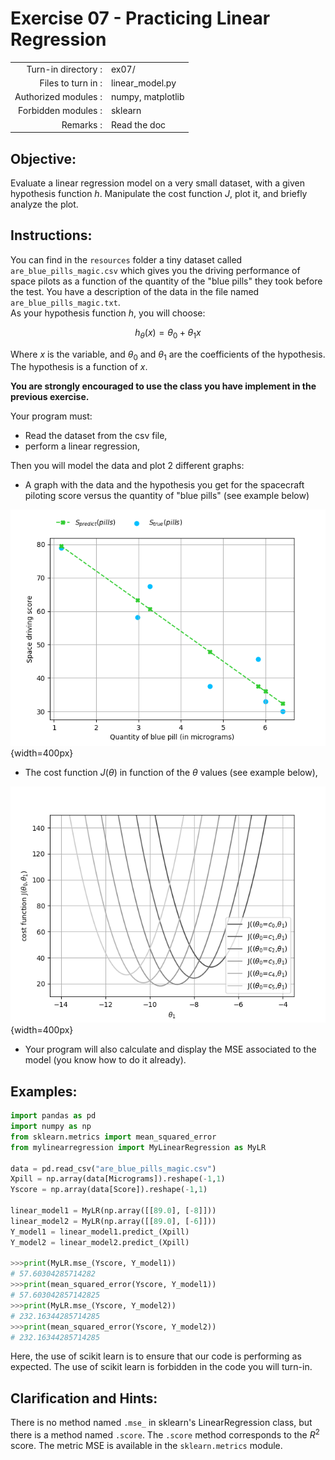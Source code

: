 # Exercise 07 - Practicing Linear Regression

|                         |                    |
| -----------------------:| ------------------ |
|   Turn-in directory :   |  ex07/             |
|   Files to turn in :    |  linear\_model.py  |
|   Authorized modules :  |  numpy, matplotlib |
|   Forbidden modules :   |  sklearn           |
|   Remarks :             |  Read the doc      |

## Objective: 
Evaluate a linear regression model on a very small dataset, with a given hypothesis function $h$.
Manipulate the cost function $J$, plot it, and briefly analyze the plot.


## Instructions:
You can find in the `resources` folder a tiny dataset called `are_blue_pills_magic.csv` which gives you the driving performance of space pilots as a function of the quantity of the "blue pills" they took before the test. You have a description of the data in the file named `are_blue_pills_magic.txt`.  
As your hypothesis function $h$, you will choose:

$$
h_{\theta}(x) = \theta_0 + \theta_1x
$$

Where $x$ is the variable, and $\theta_0$ and $\theta_1$ are the coefficients of the hypothesis. The hypothesis is a function of $x$.

__You are strongly encouraged to use the class you have implement in the previous exercise.__

Your program must:
* Read the dataset from the csv file,
* perform a linear regression,

Then you will model the data and plot 2 different graphs:
* A graph with the data and the hypothesis you get for the spacecraft piloting score versus the quantity of "blue pills" (see example below)

![Space driving score as a function of the quantity of blue pill (in micrograms). In blue the real values and in green the predicted values.](../assets/ex04_score_vs_bluepills.png){width=400px}

* The cost function $J(\theta)$ in function of the $\theta$ values (see example below),

![Evolution of the cost function $J$ as a function of $\theta_1$ for different values of $\theta_0$.](../assets/ex04_J_vs_t1.png){width=400px}

* Your program will also calculate and display the MSE associated to the model (you know how to do it already).

## Examples:
```python
import pandas as pd
import numpy as np
from sklearn.metrics import mean_squared_error
from mylinearregression import MyLinearRegression as MyLR

data = pd.read_csv("are_blue_pills_magic.csv")
Xpill = np.array(data[Micrograms]).reshape(-1,1)
Yscore = np.array(data[Score]).reshape(-1,1)

linear_model1 = MyLR(np.array([[89.0], [-8]]))
linear_model2 = MyLR(np.array([[89.0], [-6]]))
Y_model1 = linear_model1.predict_(Xpill)
Y_model2 = linear_model2.predict_(Xpill)

>>>print(MyLR.mse_(Yscore, Y_model1))
# 57.60304285714282
>>>print(mean_squared_error(Yscore, Y_model1))
# 57.603042857142825
>>>print(MyLR.mse_(Yscore, Y_model2))
# 232.16344285714285
>>>print(mean_squared_error(Yscore, Y_model2))
# 232.16344285714285
```
Here, the use of scikit learn is to ensure that our code is performing as expected. The use of scikit learn is forbidden in the code you will turn-in.

## Clarification and Hints:
There is no method named `.mse_` in sklearn's LinearRegression class, but there is a method named `.score`. The `.score` method corresponds to the $R^2$ score. The metric MSE is available in the `sklearn.metrics` module.
